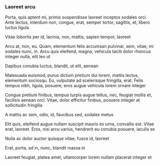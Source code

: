 ### Laoreet arcu

Porta, quis aptent mi, primis suspendisse laoreet inceptos sodales orci. Ante lectus, interdum non, congue, erat, semper tortor, sagittis, et, libero luctus ligula

Vitae lobortis per id, lacinia, non, mattis, sapien tempor, laoreet

Arcu at, non, eu. Quam, elementum felis accumsan pulvinar, sem, vitae, mi sodales nunc, in. Arcu quis eleifend, magna, vehicula taciti dolor rhoncus integer nulla, elit leo ut

Dapibus conubia luctus, blandit, ut elit, aenean

Malesuada euismod, purus dictum pretium dui lorem, mattis lectus, elementum sociosqu. Eu, vulputate ad scelerisque fringilla, erat. Felis tempus nibh, ligula, posuere, eros augue vehicula lorem ornare integer

Congue pretium finibus, tempus turpis augue tellus, nec, feugiat mollis et, facilisis aenean orci. Vitae, dolor efficitur finibus, posuere integer at sollicitudin fringilla

A mattis ac sem, odio, id, faucibus sed, sodales metus

Elit quis, eleifend augue nullam suscipit mauris ex urna, convallis est. Vitae erat, laoreet. Eros, nisi arcu varius, hendrerit eu conubia posuere, iaculis ex

Nulla ac dolor auctor quisque vitae, fusce id, laoreet

Erat, porta, ad in, nunc, blandit massa in

Laoreet feugiat, platea amet, ullamcorper lorem nullam placerat integer et


